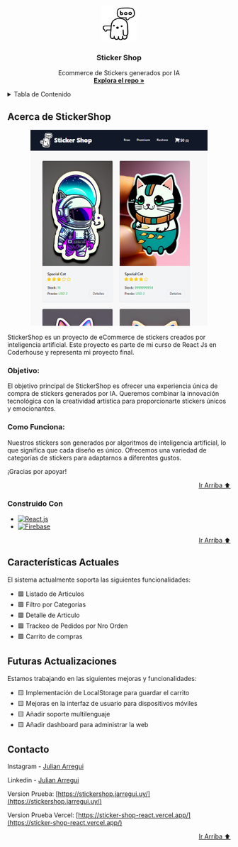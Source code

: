 <a id="readme-top"></a>
<!-- PROJECT LOGO -->
<br />
<div align="center">
  <a href="https://github.com/jarregui92/stickerShopReact">
    <img src="public/images/logo.svg" alt="Logo" width="80" height="80">
  </a>
    <h3 align="center">Sticker Shop</h3>
    <p align="center">
    Ecommerce de Stickers generados por IA
    <br />
    <a href="https://github.com/jarregui92/stickerShopReact"><strong>Explora el repo »</strong></a>
    <br />
  </p>
</div>


<!-- TABLE OF CONTENTS -->
<details>
  <summary>Tabla de Contenido</summary>
  <ol>
    <li>
      <a href="#acerca-de-stickershop">Acerca de StickerShop</a>
      <ul>
        <li><a href="#objetivo">Objetivo</a></li>
        <li><a href="#como-funciona">Como Funciona</a></li>
        <li><a href="#construido-con">Construido con</a></li>
        <li><a href="#contacto">Contacto</a></li>
      </ul>
    </li>

  </ol>
</details>



<!-- ABOUT THE PROJECT -->
## Acerca de StickerShop

<div align="center">
<img src="./public/images/captura_index.png" width="400" />
</div>

StickerShop es un proyecto de eCommerce de stickers creados por inteligencia artificial. Este proyecto es parte de mi curso de React Js en Coderhouse y representa mi proyecto final.

### Objetivo:
El objetivo principal de StickerShop es ofrecer una experiencia única de compra de stickers generados por IA. Queremos combinar la innovación tecnológica con la creatividad artística para proporcionarte stickers únicos y emocionantes.

### Como Funciona:
Nuestros stickers son generados por algoritmos de inteligencia artificial, lo que significa que cada diseño es único. Ofrecemos una variedad de categorías de stickers para adaptarnos a diferentes gustos.

¡Gracias por apoyar!

<p align="right"><a href="#readme-top">Ir Arriba ⬆️</a></p>


### Construido Con

- [![React.js]][React-url]
- [![Firebase]][Firebase-url]

<p align="right"><a href="#readme-top">Ir Arriba ⬆️</a></p>

## Características Actuales

El sistema actualmente soporta las siguientes funcionalidades:

- 🟩 Listado de Articulos
- 🟩 Filtro por Categorias
- 🟩 Detalle de Articulo
- 🟩 Trackeo de Pedidos por Nro Orden
- 🟩 Carrito de compras

## Futuras Actualizaciones

Estamos trabajando en las siguientes mejoras y funcionalidades:

- 🟨 Implementación de LocalStorage para guardar el carrito
- 🟨 Mejoras en la interfaz de usuario para dispositivos móviles
- 🟨 Añadir soporte multilenguaje
- 🟨 Añadir dashboard para administrar la web


<!-- CONTACT -->
## Contacto

Instagram - [Julian Arregui](https://instagram.com/jarregui92)

Linkedin - [Julian Arregui](https://www.linkedin.com/in/jarregui92/)

Version Prueba: [https://stickershop.jarregui.uy/](https://stickershop.jarregui.uy/)

Version Prueba Vercel: [https://sticker-shop-react.vercel.app/](https://sticker-shop-react.vercel.app/)

<p align="right"><a href="#readme-top">Ir Arriba ⬆️</a></p>

<!-- MARKDOWN LINKS & IMAGES -->
[product-screenshot]: ./public/images/Captura.png
[React.js]: https://img.shields.io/badge/React-20232A?style=for-the-badge&logo=react&logoColor=61DAFB
[Firebase]: https://img.shields.io/badge/Firebase-20232A?style=for-the-badge&logo=firebase&logoColor=yellow
[React-url]: https://reactjs.org/
[Firebase-url]: https://firebase.google.com/
